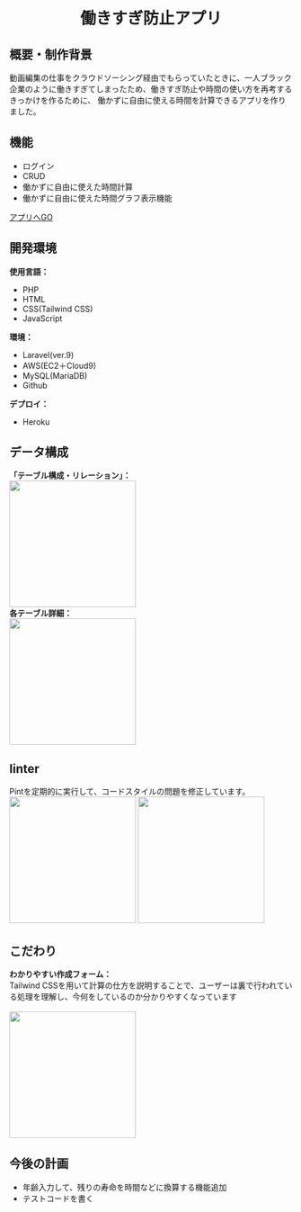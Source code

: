 <h1 align="center">働きすぎ防止アプリ</h1>

##  概要・制作背景
動画編集の仕事をクラウドソーシング経由でもらっていたときに、一人ブラック企業のように働きすぎてしまったため、働きすぎ防止や時間の使い方を再考するきっかけを作るために、
働かずに自由に使える時間を計算できるアプリを作りました。

##  機能
- ログイン
- CRUD
- 働かずに自由に使えた時間計算
- 働かずに自由に使えた時間グラフ表示機能

<a href="https://overworkpreventionapp-8cdd332c3d7a.herokuapp.com/register">アプリへGO</a>

##  開発環境
<b>使用言語：</b><br>
- PHP
- HTML
- CSS(Tailwind CSS)
- JavaScript

<b>環境：</b><br>
- Laravel(ver.9)
- AWS(EC2＋Cloud9)
- MySQL(MariaDB)
- Github

<b>デプロイ：</b><br>
- Heroku

##  データ構成
<b>「テーブル構成・リレーション」：</b><br>
<img src="https://github.com/ebiharahiroki/TimeCredit01/assets/132234565/b7c75c66-f7e9-44d8-b8c8-6bfd0183ddaa" width="225">
<br><b>各テーブル詳細：</b><br>
<img src="https://github.com/ebiharahiroki/TimeCredit01/assets/132234565/460b844f-ae94-4dd5-865c-2c80652e8513" width="225">

##  linter
Pintを定期的に実行して、コードスタイルの問題を修正しています。<br>
<img src="https://github.com/ebiharahiroki/TimeCredit01/assets/132234565/9753a1e0-2b0d-421c-8f8c-3183b41e910b" width="225">
<img src="https://github.com/ebiharahiroki/TimeCredit01/assets/132234565/aa6c6bf5-5deb-4310-be87-62b5344f8290" width="225">

##  こだわり
<b>わかりやすい作成フォーム：</b><br>
Tailwind CSSを用いて計算の仕方を説明することで、ユーザーは裏で行われている処理を理解し、今何をしているのか分かりやすくなっています<br><br>
<img src="https://github.com/ebiharahiroki/TimeCredit01/assets/132234565/09c92433-ccfd-49a6-97db-df1f8a7f1cd8" width="225"><br>

##  今後の計画
- 年齢入力して、残りの寿命を時間などに換算する機能追加
- テストコードを書く

